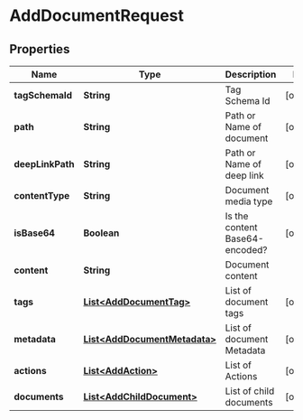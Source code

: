 

# AddDocumentRequest


## Properties

| Name | Type | Description | Notes |
|------------ | ------------- | ------------- | -------------|
|**tagSchemaId** | **String** | Tag Schema Id |  [optional] |
|**path** | **String** | Path or Name of document |  [optional] |
|**deepLinkPath** | **String** | Path or Name of deep link |  [optional] |
|**contentType** | **String** | Document media type |  [optional] |
|**isBase64** | **Boolean** | Is the content Base64-encoded? |  [optional] |
|**content** | **String** | Document content |  |
|**tags** | [**List&lt;AddDocumentTag&gt;**](AddDocumentTag.md) | List of document tags |  [optional] |
|**metadata** | [**List&lt;AddDocumentMetadata&gt;**](AddDocumentMetadata.md) | List of document Metadata |  [optional] |
|**actions** | [**List&lt;AddAction&gt;**](AddAction.md) | List of Actions |  [optional] |
|**documents** | [**List&lt;AddChildDocument&gt;**](AddChildDocument.md) | List of child documents |  [optional] |



